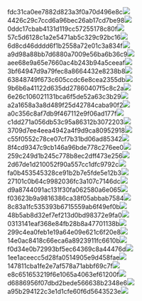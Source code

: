 fdc31ca0ee7882d823a3f0a70d496e8c<img  src="https://img.alicdn.com/bao/uploaded/i3/2639837995/TB2me9npIj_B1NjSZFHXXaDWpXa_!!2639837995.jpg_160x160.jpg">
4426c29c7ccd6a96bec26ab17cd7be98<img  src="https://img.alicdn.com/bao/uploaded/i4/2639837995/O1CN0128vl03pVszyGMqJ_!!2639837995.jpg_160x160.jpg">
0ddc17cbab4131d119cc57255178c80f<img  src="https://img.alicdn.com/bao/uploaded/i1/2639837995/O1CN0128vl0KHRyAexEmp_!!2639837995.jpg_160x160.jpg">
57c5d6128c1a2e5471ab5c329c92bc16<img  src="https://img.alicdn.com/bao/uploaded/i3/2639837995/O1CN0128vl0EHQKbxN3lK_!!2639837995.jpg_160x160.jpg">
6d8cd46dddd6f1b2558a72e01c3a834f<img  src="https://img.alicdn.com/bao/uploaded/i2/2639837995/O1CN0128vl0Ih2dy6u3Fm_!!2639837995.jpg_160x160.jpg">
a9d98a88bb7d6880a7009e56ba6b36c9<img  src="https://img.alicdn.com/bao/uploaded/i2/2639837995/TB2mEA3prZnBKNjSZFGXXbt3FXa_!!2639837995.jpg_160x160.jpg">
aee68e9a65e7660ac4b243b94a5ceeaf<img  src="https://img.alicdn.com/bao/uploaded/i3/2639837995/TB2Z4ECncj_B1NjSZFHXXaDWpXa_!!2639837995.jpg_160x160.jpg">
3bf64947d9a79fec8a8664432e8238b8<img  src="https://img.alicdn.com/bao/uploaded/i4/2639837995/O1CN0128vl0crlIuBjuDl_!!2639837995.jpg_160x160.jpg">
63848749f673c605ccdc6e8cea2355db<img  src="https://img.alicdn.com/bao/uploaded/i1/2639837995/O1CN0128vl0Y8l0ANbkeI_!!2639837995.jpg_160x160.jpg">
9b6b6a41122d635dd27860407f5c8c2a<img  src="https://img.alicdn.com/bao/uploaded/i4/2639837995/O1CN0128vl0WN9kjPa3ZD_!!2639837995.jpg_160x160.jpg">
6e26c106021131bca6f5de52a63c3b29<img  src="https://img.alicdn.com/bao/uploaded/i3/2639837995/O1CN0128vl01xAQZlViQ5_!!2639837995.jpg_160x160.jpg">
a2a1658a3a8d489f25d42784caba90f2<img  src="https://img.alicdn.com/bao/uploaded/i4/2639837995/O1CN0128vl0FocLMl3t6j_!!2639837995.jpg_160x160.jpg">
a0c356c8af7db9f467112e9f06ad177f<img  src="https://img.alicdn.com/imgextra/i3/2639837995/O1CN0128vl0iWS8IJ95Gu_!!2639837995.jpg">
c1dd271a056db53c95a86312b3072203<img  src="https://img.alicdn.com/imgextra/i1/2639837995/O1CN0128vl0iIJmS16N0X_!!2639837995.jpg">
3709d7ee4eea4942a4f9d9ca80952918<img  src="https://img.alicdn.com/imgextra/i1/2639837995/O1CN0128vl0iILJzINEfA_!!2639837995.jpg">
c55f0552c78ce07cf7b31bd06ad85342<img  src="https://img.alicdn.com/imgextra/i4/2639837995/O1CN0128vl0jSfv090alw_!!2639837995.jpg">
8f4cd9347c9cb146a96bde778c276ee0<img  src="https://img.alicdn.com/imgextra/i3/2639837995/O1CN0128vl0jeJQ2r8890_!!2639837995.jpg">
259c249d1b245c778b8ec2dff473e256<img  src="https://img.alicdn.com/imgextra/i1/2639837995/O1CN0128vl0hxZsSw1yFj_!!2639837995.jpg">
2d67de1d210052f90a557cc1dfc9792c<img  src="https://img.alicdn.com/imgextra/i4/2639837995/O1CN0128vl0iIJyvJLDZI_!!2639837995.jpg">
fa0b453545328ce91b2b7e5fde5e12b3<img  src="https://img.alicdn.com/imgextra/i4/2639837995/O1CN0128vl0ioAGob25fS_!!2639837995.jpg">
27101c0b64c9982036fc3a107c7146dc<img  src="https://img.alicdn.com/imgextra/i4/2639837995/O1CN0128vl0hxZfyxCVzl_!!2639837995.jpg">
d9a8744091ac131f30fa062580a6e065<img  src="https://img.alicdn.com/imgextra/i4/2639837995/O1CN0128vl0jSfRv7BZzA_!!2639837995.jpg">
f03623b9a9816386ca38f05abbab7584<img  src="https://img.alicdn.com/imgextra/i4/2639837995/O1CN0128vl0iBhNkXQ5cp_!!2639837995.jpg">
8c83a1fc535393b6715559ab6f49ef0b<img  src="https://img.alicdn.com/imgextra/i2/2639837995/O1CN0128vl0iILFpJcrfp_!!2639837995.jpg">
48b5ab8d32ef7ef213d0bd98372e9fa0<img  src="https://img.alicdn.com/imgextra/i1/2639837995/O1CN0128vl0j3CB3fz5No_!!2639837995.jpg">
0313141eaf368e84fb28b8a47701138b<img  src="https://img.alicdn.com/imgextra/i1/2639837995/O1CN0128vl0iTi2ynlAQF_!!2639837995.jpg">
299c4ea0feb1e19a64e09e621c6f20e8<img  src="https://img.alicdn.com/imgextra/i2/2639837995/O1CN0128vl0gkYSS1xv0z_!!2639837995.jpg">
14e0ac8418c66eca6a8923911fc6610b<img  src="https://img.alicdn.com/imgextra/i1/2639837995/O1CN0128vl0hC7AQb6U0v_!!2639837995.jpg">
f0d34e0b72993bf5ec64369c8a44476d<img  src="https://img.alicdn.com/imgextra/i2/2639837995/O1CN0128vl0jqOAd0qmdy_!!2639837995.jpg">
1ee1aceecc5d28fa0514905e9d458fae<img  src="https://img.alicdn.com/imgextra/i4/2639837995/O1CN0128vl0io941eJ9WC_!!2639837995.jpg">
147811cba1fe2e7af578a71abbf69c7f<img  src="https://img.alicdn.com/imgextra/i2/2639837995/O1CN0128vl0j3CFEAUxSZ_!!2639837995.jpg">
e8c651653219f6e1065a4063ef61200f<img  src="https://img.alicdn.com/imgextra/i4/2639837995/O1CN0128vl0ioA0CpgXkS_!!2639837995.jpg">
d6886956f07dbd2bede566638b2348e6<img  src="https://img.alicdn.com/imgextra/i2/2639837995/O1CN0128vl0iTimbpFdgq_!!2639837995.jpg">
a95b294122c3e1d1cfe60f6d5643523e<img  src="https://img.alicdn.com/imgextra/i4/2639837995/O1CN0128vl0hC6xxtOKtV_!!2639837995.jpg">
